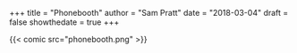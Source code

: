 +++
title = "Phonebooth"
author = "Sam Pratt"
date = "2018-03-04"
draft = false
showthedate = true
+++

{{< comic src="phonebooth.png" >}}
